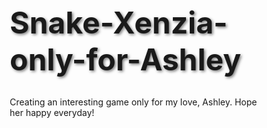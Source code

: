 # Snake-Xenzia-only-for-Ashley
Creating an interesting game only for my love, Ashley. Hope her happy everyday!


<!DOCTYPE html>
<html lang="zh-CN">
<head>
    <meta charset="UTF-8">
    <meta name="viewport" content="width=device-width, initial-scale=1.0">
    <title>贪吃蛇游戏</title>
    <style>
        * {
            margin: 0;
            padding: 0;
            box-sizing: border-box;
        }

        body {
            font-family: Arial, sans-serif;
            background: linear-gradient(135deg, #667eea 0%, #764ba2 100%);
            display: flex;
            justify-content: center;
            align-items: center;
            min-height: 100vh;
            color: white;
            overflow: hidden;
        }

        .game-container {
            text-align: center;
            max-width: 100vw;
            max-height: 100vh;
            width: 100%;
            position: relative;
        }

        .menu {
            background: rgba(0, 0, 0, 0.8);
            border-radius: 20px;
            padding: 30px;
            margin: 20px;
            box-shadow: 0 10px 30px rgba(0, 0, 0, 0.3);
        }

        h1 {
            font-size: clamp(24px, 8vw, 48px);
            margin-bottom: 30px;
            text-shadow: 2px 2px 4px rgba(0, 0, 0, 0.5);
        }

        .level-selection {
            display: grid;
            grid-template-columns: repeat(auto-fit, minmax(120px, 1fr));
            gap: 15px;
            margin-bottom: 20px;
        }

        .level-btn {
            background: linear-gradient(45deg, #4CAF50, #45a049);
            color: white;
            border: none;
            padding: 15px;
            border-radius: 10px;
            cursor: pointer;
            font-size: 16px;
            font-weight: bold;
            transition: all 0.3s ease;
            box-shadow: 0 4px 15px rgba(0, 0, 0, 0.2);
        }

        .level-btn:hover {
            transform: translateY(-2px);
            box-shadow: 0 6px 20px rgba(0, 0, 0, 0.3);
        }

        .level-btn:active {
            transform: translateY(0);
        }

        .game-screen {
            display: none;
            position: relative;
            width: 100vw;
            height: 100vh;
            background: #2c3e50;
        }

        .game-header {
            position: absolute;
            top: 0;
            left: 0;
            right: 0;
            background: rgba(0, 0, 0, 0.8);
            padding: 10px 20px;
            display: flex;
            justify-content: space-between;
            align-items: center;
            z-index: 100;
            font-size: 18px;
            height: 60px;
        }

        .game-info {
            display: flex;
            gap: 20px;
            align-items: center;
        }

        .control-buttons {
            display: flex;
            gap: 10px;
        }

        .control-btn {
            background: #e74c3c;
            color: white;
            border: none;
            padding: 8px 16px;
            border-radius: 5px;
            cursor: pointer;
            font-size: 14px;
            transition: background 0.3s ease;
        }

        .control-btn:hover {
            background: #c0392b;
        }

        .control-btn.pause {
            background: #f39c12;
        }

        .control-btn.pause:hover {
            background: #e67e22;
        }

        #gameCanvas {
            position: absolute;
            top: 60px;
            left: 0;
            background: #34495e;
            border: 2px solid #2c3e50;
            width: 100vw;
            height: calc(100vh - 60px);
        }

        .game-over {
            position: absolute;
            top: 50%;
            left: 50%;
            transform: translate(-50%, -50%);
            background: rgba(0, 0, 0, 0.9);
            padding: 40px;
            border-radius: 20px;
            text-align: center;
            z-index: 200;
            display: none;
        }

        .game-over h2 {
            font-size: 32px;
            margin-bottom: 20px;
            color: #e74c3c;
        }

        .game-over button {
            background: #3498db;
            color: white;
            border: none;
            padding: 12px 24px;
            border-radius: 8px;
            cursor: pointer;
            font-size: 16px;
            margin: 5px;
            transition: background 0.3s ease;
        }

        .game-over button:hover {
            background: #2980b9;
        }

        .pause-overlay {
            position: absolute;
            top: 0;
            left: 0;
            width: 100%;
            height: 100%;
            background: rgba(0, 0, 0, 0.7);
            display: none;
            justify-content: center;
            align-items: center;
            z-index: 150;
        }

        .pause-menu {
            background: rgba(0, 0, 0, 0.9);
            padding: 40px;
            border-radius: 20px;
            text-align: center;
        }

        /* 移动端优化 */
        @media (max-width: 768px) {
            .menu {
                margin: 10px;
                padding: 20px;
            }

            .game-header {
                font-size: 14px;
                padding: 5px 10px;
                height: 50px;
            }

            #gameCanvas {
                top: 50px;
                height: calc(100vh - 50px);
            }

            .game-info {
                gap: 10px;
            }

            .control-btn {
                padding: 6px 12px;
                font-size: 12px;
            }
        }

        .instructions {
            margin-top: 20px;
            font-size: 14px;
            opacity: 0.8;
            line-height: 1.5;
        }
    </style>
</head>
<body>
    <div class="game-container">
        <!-- 主菜单 -->
        <div id="mainMenu" class="menu">
            <h1>🐍 贪吃蛇游戏</h1>
            <div class="level-selection">
                <button class="level-btn" onclick="startGame(1)">简单模式</button>
                <button class="level-btn" onclick="startGame(2)">普通模式</button>
                <button class="level-btn" onclick="startGame(3)">困难模式</button>
                <button class="level-btn" onclick="startGame(4)">地狱模式</button>
                <button class="level-btn" onclick="startGame(5)">极限模式</button>
            </div>
            <div class="instructions">
                📱 移动端：滑动屏幕控制方向<br>
                🍎 红色食物：+10分<br>
                🟢 绿色道具：增益效果（可选择吃取）<br>
                🔴 红色障碍：负面效果（需要避开）
            </div>
        </div>

        <!-- 游戏屏幕 -->
        <div id="gameScreen" class="game-screen">
            <div class="game-header">
                <div class="game-info">
                    <span>分数: <span id="score">0</span></span>
                    <span>生命: <span id="lives">3</span></span>
                    <span>等级: <span id="level">1</span></span>
                </div>
                <div class="control-buttons">
                    <button class="control-btn pause" onclick="togglePause()">暂停</button>
                    <button class="control-btn" onclick="backToMenu()">菜单</button>
                </div>
            </div>
            <canvas id="gameCanvas"></canvas>
        </div>

        <!-- 暂停菜单 -->
        <div id="pauseOverlay" class="pause-overlay">
            <div class="pause-menu">
                <h2>游戏暂停</h2>
                <button onclick="togglePause()">继续游戏</button>
                <button onclick="backToMenu()">返回菜单</button>
            </div>
        </div>

        <!-- 游戏结束菜单 -->
        <div id="gameOverMenu" class="game-over">
            <h2>游戏结束</h2>
            <p>最终分数: <span id="finalScore">0</span></p>
            <button onclick="restartGame()">重新开始</button>
            <button onclick="backToMenu()">返回菜单</button>
        </div>
    </div>

    <script>
        class SnakeGame {
            constructor() {
                this.canvas = document.getElementById('gameCanvas');
                this.ctx = this.canvas.getContext('2d');
                this.init();
            }

            init() {
                this.resizeCanvas();
                this.reset();
                this.setupTouchControls();
                window.addEventListener('resize', () => this.resizeCanvas());
            }

            resizeCanvas() {
                this.canvas.width = window.innerWidth;
                this.canvas.height = window.innerHeight - 60; // 减去header高度
                this.gridSize = Math.max(15, Math.min(25, Math.min(this.canvas.width, this.canvas.height) / 25));
                this.cols = Math.floor(this.canvas.width / this.gridSize);
                this.rows = Math.floor(this.canvas.height / this.gridSize);
            }

            reset() {
                this.snake = [{
                    x: Math.floor(this.cols / 2),
                    y: Math.floor(this.rows / 2)
                }];
                this.direction = { x: 1, y: 0 };
                this.food = this.generateFood();
                this.powerUps = [];
                this.obstacles = [];
                this.score = 0;
                this.lives = 3;
                this.gameRunning = false;
                this.gamePaused = false;
                this.currentLevel = 1;
                this.updateUI();
            }

            generateFood() {
                let pos;
                do {
                    pos = {
                        x: Math.floor(Math.random() * this.cols),
                        y: Math.floor(Math.random() * this.rows)
                    };
                } while (this.isSnakePosition(pos));
                return pos;
            }

            generatePowerUp() {
                if (Math.random() < 0.3) { // 30%概率生成道具
                    let pos;
                    do {
                        pos = {
                            x: Math.floor(Math.random() * this.cols),
                            y: Math.floor(Math.random() * this.rows)
                        };
                    } while (this.isSnakePosition(pos) || this.isPosition(pos, this.food));

                    const types = ['score', 'life', 'slow'];
                    const type = types[Math.floor(Math.random() * types.length)];
                    
                    this.powerUps.push({
                        x: pos.x,
                        y: pos.y,
                        type: type,
                        timer: 300 // 5秒后消失
                    });
                }
            }

            generateObstacle() {
                if (this.currentLevel > 2 && Math.random() < 0.2) { // 困难模式后生成障碍物
                    let pos;
                    do {
                        pos = {
                            x: Math.floor(Math.random() * this.cols),
                            y: Math.floor(Math.random() * this.rows)
                        };
                    } while (this.isSnakePosition(pos) || this.isPosition(pos, this.food) || 
                             this.powerUps.some(p => this.isPosition(pos, p)));

                    this.obstacles.push({
                        x: pos.x,
                        y: pos.y,
                        timer: 400 // 6.7秒后消失
                    });
                }
            }

            isSnakePosition(pos) {
                return this.snake.some(segment => segment.x === pos.x && segment.y === pos.y);
            }

            isPosition(pos1, pos2) {
                return pos1.x === pos2.x && pos1.y === pos2.y;
            }

            setupTouchControls() {
                let startX, startY;
                
                this.canvas.addEventListener('touchstart', (e) => {
                    e.preventDefault();
                    const touch = e.touches[0];
                    startX = touch.clientX;
                    startY = touch.clientY;
                });

                this.canvas.addEventListener('touchmove', (e) => {
                    e.preventDefault();
                });

                this.canvas.addEventListener('touchend', (e) => {
                    e.preventDefault();
                    if (!startX || !startY) return;

                    const touch = e.changedTouches[0];
                    const endX = touch.clientX;
                    const endY = touch.clientY;

                    const deltaX = endX - startX;
                    const deltaY = endY - startY;

                    if (Math.abs(deltaX) > Math.abs(deltaY)) {
                        // 水平滑动
                        if (deltaX > 30 && this.direction.x === 0) {
                            this.direction = { x: 1, y: 0 };
                        } else if (deltaX < -30 && this.direction.x === 0) {
                            this.direction = { x: -1, y: 0 };
                        }
                    } else {
                        // 垂直滑动
                        if (deltaY > 30 && this.direction.y === 0) {
                            this.direction = { x: 0, y: 1 };
                        } else if (deltaY < -30 && this.direction.y === 0) {
                            this.direction = { x: 0, y: -1 };
                        }
                    }

                    startX = startY = null;
                });

                // 键盘控制（PC端）
                document.addEventListener('keydown', (e) => {
                    if (!this.gameRunning || this.gamePaused) return;

                    switch(e.key) {
                        case 'ArrowUp':
                            if (this.direction.y === 0) this.direction = { x: 0, y: -1 };
                            break;
                        case 'ArrowDown':
                            if (this.direction.y === 0) this.direction = { x: 0, y: 1 };
                            break;
                        case 'ArrowLeft':
                            if (this.direction.x === 0) this.direction = { x: -1, y: 0 };
                            break;
                        case 'ArrowRight':
                            if (this.direction.x === 0) this.direction = { x: 1, y: 0 };
                            break;
                    }
                });
            }

            update() {
                if (!this.gameRunning || this.gamePaused) return;

                // 移动蛇
                const head = { 
                    x: this.snake[0].x + this.direction.x, 
                    y: this.snake[0].y + this.direction.y 
                };

                // 边界检查
                if (head.x < 0 || head.x >= this.cols || head.y < 0 || head.y >= this.rows) {
                    this.loseLife();
                    return;
                }

                // 自身碰撞检查
                if (this.isSnakePosition(head)) {
                    this.loseLife();
                    return;
                }

                // 障碍物碰撞检查
                const hitObstacle = this.obstacles.find(obs => this.isPosition(head, obs));
                if (hitObstacle) {
                    this.loseLife();
                    return;
                }

                this.snake.unshift(head);

                // 食物检查
                if (this.isPosition(head, this.food)) {
                    this.score += 10;
                    this.food = this.generateFood();
                    this.generatePowerUp();
                    this.generateObstacle();
                } else {
                    this.snake.pop();
                }

                // 道具检查
                const hitPowerUp = this.powerUps.find(powerUp => this.isPosition(head, powerUp));
                if (hitPowerUp) {
                    this.applyPowerUp(hitPowerUp);
                    this.powerUps = this.powerUps.filter(p => p !== hitPowerUp);
                }

                // 更新道具和障碍物计时器
                this.powerUps = this.powerUps.filter(p => --p.timer > 0);
                this.obstacles = this.obstacles.filter(o => --o.timer > 0);

                this.updateUI();
            }

            applyPowerUp(powerUp) {
                switch(powerUp.type) {
                    case 'score':
                        this.score += 50;
                        break;
                    case 'life':
                        this.lives = Math.min(this.lives + 1, 5);
                        break;
                    case 'slow':
                        // 临时减速效果
                        this.slowEffect = 60; // 1秒减速
                        break;
                }
            }

            loseLife() {
                this.lives--;
                if (this.lives <= 0) {
                    this.gameOver();
                } else {
                    // 重置蛇的位置
                    this.snake = [{
                        x: Math.floor(this.cols / 2),
                        y: Math.floor(this.rows / 2)
                    }];
                    this.direction = { x: 1, y: 0 };
                }
            }

            gameOver() {
                this.gameRunning = false;
                document.getElementById('finalScore').textContent = this.score;
                document.getElementById('gameOverMenu').style.display = 'block';
            }

            render() {
                this.ctx.fillStyle = '#34495e';
                this.ctx.fillRect(0, 0, this.canvas.width, this.canvas.height);

                // 绘制蛇
                this.ctx.fillStyle = '#2ecc71';
                this.snake.forEach((segment, index) => {
                    if (index === 0) {
                        // 蛇头
                        this.ctx.fillStyle = '#27ae60';
                    } else {
                        this.ctx.fillStyle = '#2ecc71';
                    }
                    this.ctx.fillRect(
                        segment.x * this.gridSize,
                        segment.y * this.gridSize,
                        this.gridSize - 1,
                        this.gridSize - 1
                    );
                });

                // 绘制食物
                this.ctx.fillStyle = '#e74c3c';
                this.ctx.fillRect(
                    this.food.x * this.gridSize,
                    this.food.y * this.gridSize,
                    this.gridSize - 1,
                    this.gridSize - 1
                );

                // 绘制道具
                this.powerUps.forEach(powerUp => {
                    switch(powerUp.type) {
                        case 'score':
                            this.ctx.fillStyle = '#f1c40f';
                            break;
                        case 'life':
                            this.ctx.fillStyle = '#e67e22';
                            break;
                        case 'slow':
                            this.ctx.fillStyle = '#9b59b6';
                            break;
                    }
                    this.ctx.fillRect(
                        powerUp.x * this.gridSize,
                        powerUp.y * this.gridSize,
                        this.gridSize - 1,
                        this.gridSize - 1
                    );
                });

                // 绘制障碍物
                this.ctx.fillStyle = '#c0392b';
                this.obstacles.forEach(obstacle => {
                    this.ctx.fillRect(
                        obstacle.x * this.gridSize,
                        obstacle.y * this.gridSize,
                        this.gridSize - 1,
                        this.gridSize - 1
                    );
                });
            }

            updateUI() {
                document.getElementById('score').textContent = this.score;
                document.getElementById('lives').textContent = this.lives;
                document.getElementById('level').textContent = this.currentLevel;
            }

            start(level) {
                this.currentLevel = level;
                this.gameRunning = true;
                this.gamePaused = false;
                
                // 根据等级调整游戏速度
                const speeds = [200, 150, 100, 80, 60];
                this.gameSpeed = speeds[level - 1] || 60;
                
                this.gameLoop();
            }

            gameLoop() {
                this.update();
                this.render();

                if (this.gameRunning) {
                    const speed = this.slowEffect ? this.gameSpeed * 2 : this.gameSpeed;
                    if (this.slowEffect) this.slowEffect--;
                    setTimeout(() => this.gameLoop(), speed);
                }
            }

            pause() {
                this.gamePaused = !this.gamePaused;
                document.getElementById('pauseOverlay').style.display = 
                    this.gamePaused ? 'flex' : 'none';
                
                if (!this.gamePaused && this.gameRunning) {
                    this.gameLoop();
                }
            }
        }

        let game = new SnakeGame();

        function startGame(level) {
            document.getElementById('mainMenu').style.display = 'none';
            document.getElementById('gameScreen').style.display = 'block';
            document.getElementById('gameOverMenu').style.display = 'none';
            
            game.reset();
            game.start(level);
        }

        function backToMenu() {
            game.gameRunning = false;
            game.gamePaused = false;
            document.getElementById('mainMenu').style.display = 'block';
            document.getElementById('gameScreen').style.display = 'none';
            document.getElementById('pauseOverlay').style.display = 'none';
            document.getElementById('gameOverMenu').style.display = 'none';
        }

        function restartGame() {
            document.getElementById('gameOverMenu').style.display = 'none';
            game.reset();
            game.start(game.currentLevel);
        }

        function togglePause() {
            if (game.gameRunning) {
                game.pause();
            }
        }

        // 防止页面滚动
        document.addEventListener('touchmove', function(e) {
            e.preventDefault();
        }, { passive: false });

        // 防止双击缩放
        let lastTouchEnd = 0;
        document.addEventListener('touchend', function(event) {
            let now = (new Date()).getTime();
            if (now - lastTouchEnd <= 300) {
                event.preventDefault();
            }
            lastTouchEnd = now;
        }, false);
    </script>
</body>
</html>
